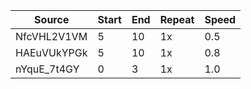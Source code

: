 
| Source        | Start                 | End      | Repeat    | Speed     |
| ---           | ---                   | ---      | ---       | ---       |
| NfcVHL2V1VM   | 5                     | 10       | 1x        | 0.5       |
| HAEuVUkYPGk   | 5                     | 10       | 1x        | 0.8       |
| nYquE_7t4GY   | 0                     | 3        | 1x        | 1.0       |


